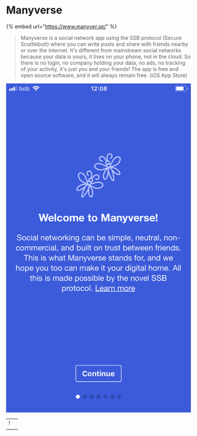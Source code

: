 # Manyverse

{% embed url="https://www.manyver.se/" %}

> Manyverse is a social network app using the SSB protocol \(Secure Scuttlebutt\) where you can write posts and share with friends nearby or over the internet. It's different from mainstream social networks because your data is yours, it lives on your phone, not in the cloud. So there is no login, no company holding your data, no ads, no tracking of your activity, it's just you and your friends! The app is free and open source software, and it will always remain free. \(iOS App Store\)

![](../../.gitbook/assets/img_2266.jpg)

|  |  |
| :--- | :--- |
| ! |  |
|  |  |


